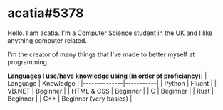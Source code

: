 # acatia#5378
Hello. I am acatia. I'm a Computer Science student in the UK and I like anything computer related.

I'm the creator of many things that I've made to better myself at programming.

**Languages I use/have knowledge using (in order of proficiancy):**
| Language     | Knowledge | 
|--------------|-----------|
| Python       | Fluent    |
| VB.NET         | Beginner  | 
| HTML & CSS   | Beginner  |
| C            | Beginner   |
| Rust         | Beginner  |
| C++          | Beginner (very basics)  | 
